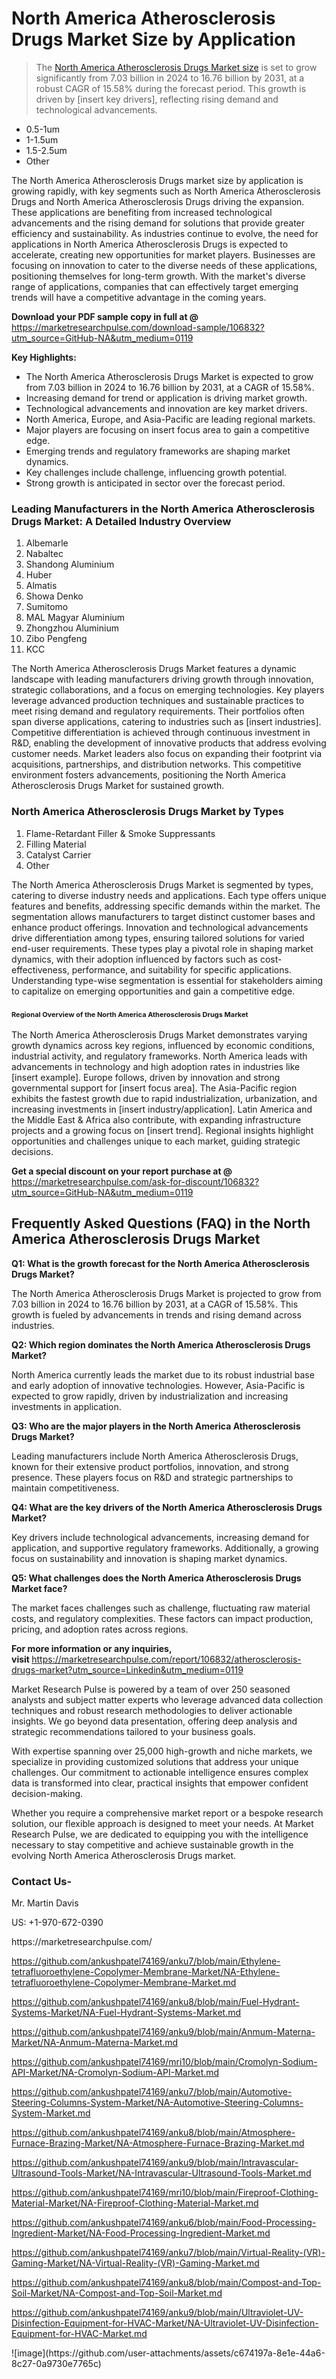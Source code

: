 <h1>North America Atherosclerosis Drugs Market&nbsp;Size by Application</h1><blockquote><p>The <a href="https://marketresearchpulse.com/download-sample/106832?utm_source=GitHub-NA&amp;utm_medium=0119">North America Atherosclerosis Drugs Market size</a> is set to grow significantly from 7.03 billion in 2024 to 16.76 billion by 2031, at a robust CAGR of 15.58% during the forecast period. This growth is driven by [insert key drivers], reflecting rising demand and technological advancements.</p></blockquote><ul><li>0.5-1um<li> 1-1.5um<li> 1.5-2.5um<li> Other</li></ul><p>The North America Atherosclerosis Drugs market size by application is growing rapidly, with key segments such as North America Atherosclerosis Drugs and North America Atherosclerosis Drugs driving the expansion. These applications are benefiting from increased technological advancements and the rising demand for solutions that provide greater efficiency and sustainability. As industries continue to evolve, the need for applications in North America Atherosclerosis Drugs is expected to accelerate, creating new opportunities for market players. Businesses are focusing on innovation to cater to the diverse needs of these applications, positioning themselves for long-term growth. With the market's diverse range of applications, companies that can effectively target emerging trends will have a competitive advantage in the coming years.</p><p><strong>Download your PDF sample copy in full at @ </strong><a href="https://marketresearchpulse.com/download-sample/106832?utm_source=GitHub-NA&amp;utm_medium=0119">https://marketresearchpulse.com/download-sample/106832?utm_source=GitHub-NA&amp;utm_medium=0119</a></p><p><strong>Key Highlights: </strong></p><ul><li>The North America Atherosclerosis Drugs Market is expected to grow from 7.03 billion in 2024 to 16.76 billion by 2031, at a CAGR of 15.58%.</li><li>Increasing demand for trend or application is driving market growth.</li><li>Technological advancements and innovation are key market drivers.</li><li>North America, Europe, and Asia-Pacific are leading regional markets.</li><li>Major players are focusing on insert focus area to gain a competitive edge.</li><li>Emerging trends and regulatory frameworks are shaping market dynamics.</li><li>Key challenges include challenge, influencing growth potential.</li><li>Strong growth is anticipated in sector over the forecast period.</li></ul><h3>Leading Manufacturers in the North America Atherosclerosis Drugs Market: A Detailed Industry Overview</h3><ol><li>Albemarle</li><li>Nabaltec</li><li>Shandong Aluminium</li><li>Huber</li><li>Almatis</li><li>Showa Denko</li><li>Sumitomo</li><li>MAL Magyar Aluminium</li><li>Zhongzhou Aluminium</li><li>Zibo Pengfeng</li><li>KCC</li></ol><div class="flex max-w-full flex-col flex-grow"><div class="min-h-8 text-message flex w-full flex-col items-end gap-2 whitespace-normal break-words [.text-message+&amp;]:mt-5" dir="auto" data-message-author-role="assistant" data-message-id="fd8432e4-4910-450d-b182-61b7bfb0a01f" data-message-model-slug="gpt-4o"><div class="flex w-full flex-col gap-1 empty:hidden first:pt-[3px]"><div class="markdown prose w-full break-words dark:prose-invert light"><p>The North America Atherosclerosis Drugs Market features a dynamic landscape with leading manufacturers driving growth through innovation, strategic collaborations, and a focus on emerging technologies. Key players leverage advanced production techniques and sustainable practices to meet rising demand and regulatory requirements. Their portfolios often span diverse applications, catering to industries such as [insert industries]. Competitive differentiation is achieved through continuous investment in R&amp;D, enabling the development of innovative products that address evolving customer needs. Market leaders also focus on expanding their footprint via acquisitions, partnerships, and distribution networks. This competitive environment fosters advancements, positioning the North America Atherosclerosis Drugs Market for sustained growth.</p></div></div></div></div><h3>North America Atherosclerosis Drugs Market by Types</h3><ol><li>Flame-Retardant Filler & Smoke Suppressants<li> Filling Material<li> Catalyst Carrier<li> Other</li></ol><div class="flex max-w-full flex-col flex-grow"><div class="min-h-8 text-message flex w-full flex-col items-end gap-2 whitespace-normal break-words [.text-message+&amp;]:mt-5" dir="auto" data-message-author-role="assistant" data-message-id="084470be-0bb7-4664-bddf-5156b4f41249" data-message-model-slug="gpt-4o-mini"><div class="flex w-full flex-col gap-1 empty:hidden first:pt-[3px]"><div class="markdown prose w-full break-words dark:prose-invert light"><p>The North America Atherosclerosis Drugs Market is segmented by types, catering to diverse industry needs and applications. Each type offers unique features and benefits, addressing specific demands within the market. The segmentation allows manufacturers to target distinct customer bases and enhance product offerings. Innovation and technological advancements drive differentiation among types, ensuring tailored solutions for varied end-user requirements. These types play a pivotal role in shaping market dynamics, with their adoption influenced by factors such as cost-effectiveness, performance, and suitability for specific applications. Understanding type-wise segmentation is essential for stakeholders aiming to capitalize on emerging opportunities and gain a competitive edge.</p></div></div></div></div><h3><span style="font-size: 11px;">Regional Overview of the North America Atherosclerosis Drugs Market</span></h3><div class="flex max-w-full flex-col flex-grow"><div class="min-h-8 text-message flex w-full flex-col items-end gap-2 whitespace-normal break-words [.text-message+&amp;]:mt-5" dir="auto" data-message-author-role="assistant" data-message-id="e9038762-ce64-4e30-91c9-9bd413514231" data-message-model-slug="gpt-4o-mini"><div class="flex w-full flex-col gap-1 empty:hidden first:pt-[3px]"><div class="markdown prose w-full break-words dark:prose-invert light"><p>The North America Atherosclerosis Drugs Market demonstrates varying growth dynamics across key regions, influenced by economic conditions, industrial activity, and regulatory frameworks. North America leads with advancements in technology and high adoption rates in industries like [insert example]. Europe follows, driven by innovation and strong governmental support for [insert focus area]. The Asia-Pacific region exhibits the fastest growth due to rapid industrialization, urbanization, and increasing investments in [insert industry/application]. Latin America and the Middle East &amp; Africa also contribute, with expanding infrastructure projects and a growing focus on [insert trend]. Regional insights highlight opportunities and challenges unique to each market, guiding strategic decisions.</p></div></div></div></div><p><strong>Get a special discount on your report purchase at @ </strong><a href="https://marketresearchpulse.com/ask-for-discount/106832?utm_source=GitHub-NA&amp;utm_medium=0119">https://marketresearchpulse.com/ask-for-discount/106832?utm_source=GitHub-NA&amp;utm_medium=0119</a></p><h2>Frequently Asked Questions (FAQ) in the North America Atherosclerosis Drugs Market</h2><p><strong>Q1: What is the growth forecast for the North America Atherosclerosis Drugs Market?</strong></p><p>The North America Atherosclerosis Drugs Market is projected to grow from 7.03 billion in 2024 to 16.76 billion by 2031, at a CAGR of 15.58%. This growth is fueled by advancements in trends and rising demand across industries.</p><p><strong>Q2: Which region dominates the North America Atherosclerosis Drugs Market?</strong></p><p>North America currently leads the market due to its robust industrial base and early adoption of innovative technologies. However, Asia-Pacific is expected to grow rapidly, driven by industrialization and increasing investments in application.</p><p><strong>Q3: Who are the major players in the North America Atherosclerosis Drugs Market?</strong></p><p>Leading manufacturers include North America Atherosclerosis Drugs, known for their extensive product portfolios, innovation, and strong presence. These players focus on R&amp;D and strategic partnerships to maintain competitiveness.</p><p><strong>Q4: What are the key drivers of the North America Atherosclerosis Drugs Market?</strong></p><p>Key drivers include technological advancements, increasing demand for application, and supportive regulatory frameworks. Additionally, a growing focus on sustainability and innovation is shaping market dynamics.</p><p><strong>Q5: What challenges does the North America Atherosclerosis Drugs Market face?</strong></p><p>The market faces challenges such as challenge, fluctuating raw material costs, and regulatory complexities. These factors can impact production, pricing, and adoption rates across regions.</p><p><strong>For more information or any inquiries, visit&nbsp;</strong><a href="https://marketresearchpulse.com/report/106832/atherosclerosis-drugs-market?utm_source=Linkedin&utm_medium=0119">https://marketresearchpulse.com/report/106832/atherosclerosis-drugs-market?utm_source=Linkedin&utm_medium=0119</a></p><p>Market Research Pulse is powered by a team of over 250 seasoned analysts and subject matter experts who leverage advanced data collection techniques and robust research methodologies to deliver actionable insights. We go beyond data presentation, offering deep analysis and strategic recommendations tailored to your business goals.</p><p>With expertise spanning over 25,000 high-growth and niche markets, we specialize in providing customized solutions that address your unique challenges. Our commitment to actionable intelligence ensures complex data is transformed into clear, practical insights that empower confident decision-making.</p><p>Whether you require a comprehensive market report or a bespoke research solution, our flexible approach is designed to meet your needs. At Market Research Pulse, we are dedicated to equipping you with the intelligence necessary to stay competitive and achieve sustainable growth in the evolving North America Atherosclerosis Drugs market.</p><h3><strong>Contact Us-</strong></h3><p>Mr. Martin Davis</p><p>US: +1-970-672-0390</p><p>https://marketresearchpulse.com/</p><p><a href="https://github.com/ankushpatel74169/anku7/blob/main/Ethylene-tetrafluoroethylene-Copolymer-Membrane-Market/NA-Ethylene-tetrafluoroethylene-Copolymer-Membrane-Market.md">https://github.com/ankushpatel74169/anku7/blob/main/Ethylene-tetrafluoroethylene-Copolymer-Membrane-Market/NA-Ethylene-tetrafluoroethylene-Copolymer-Membrane-Market.md</a></p><p><a href="https://github.com/ankushpatel74169/anku8/blob/main/Fuel-Hydrant-Systems-Market/NA-Fuel-Hydrant-Systems-Market.md">https://github.com/ankushpatel74169/anku8/blob/main/Fuel-Hydrant-Systems-Market/NA-Fuel-Hydrant-Systems-Market.md</a></p><p><a href="https://github.com/ankushpatel74169/anku9/blob/main/Anmum-Materna-Market/NA-Anmum-Materna-Market.md">https://github.com/ankushpatel74169/anku9/blob/main/Anmum-Materna-Market/NA-Anmum-Materna-Market.md</a></p><p><a href="https://github.com/ankushpatel74169/mri10/blob/main/Cromolyn-Sodium-API-Market/NA-Cromolyn-Sodium-API-Market.md">https://github.com/ankushpatel74169/mri10/blob/main/Cromolyn-Sodium-API-Market/NA-Cromolyn-Sodium-API-Market.md</a></p><p><a href="https://github.com/ankushpatel74169/anku7/blob/main/Automotive-Steering-Columns-System-Market/NA-Automotive-Steering-Columns-System-Market.md">https://github.com/ankushpatel74169/anku7/blob/main/Automotive-Steering-Columns-System-Market/NA-Automotive-Steering-Columns-System-Market.md</a></p><p><a href="https://github.com/ankushpatel74169/anku8/blob/main/Atmosphere-Furnace-Brazing-Market/NA-Atmosphere-Furnace-Brazing-Market.md">https://github.com/ankushpatel74169/anku8/blob/main/Atmosphere-Furnace-Brazing-Market/NA-Atmosphere-Furnace-Brazing-Market.md</a></p><p><a href="https://github.com/ankushpatel74169/anku9/blob/main/Intravascular-Ultrasound-Tools-Market/NA-Intravascular-Ultrasound-Tools-Market.md">https://github.com/ankushpatel74169/anku9/blob/main/Intravascular-Ultrasound-Tools-Market/NA-Intravascular-Ultrasound-Tools-Market.md</a></p><p><a href="https://github.com/ankushpatel74169/mri10/blob/main/Fireproof-Clothing-Material-Market/NA-Fireproof-Clothing-Material-Market.md">https://github.com/ankushpatel74169/mri10/blob/main/Fireproof-Clothing-Material-Market/NA-Fireproof-Clothing-Material-Market.md</a></p><p><a href="https://github.com/ankushpatel74169/anku6/blob/main/Food-Processing-Ingredient-Market/NA-Food-Processing-Ingredient-Market.md">https://github.com/ankushpatel74169/anku6/blob/main/Food-Processing-Ingredient-Market/NA-Food-Processing-Ingredient-Market.md</a></p><p><a href="https://github.com/ankushpatel74169/anku7/blob/main/Virtual-Reality-(VR)-Gaming-Market/NA-Virtual-Reality-(VR)-Gaming-Market.md">https://github.com/ankushpatel74169/anku7/blob/main/Virtual-Reality-(VR)-Gaming-Market/NA-Virtual-Reality-(VR)-Gaming-Market.md</a></p><p><a href="https://github.com/ankushpatel74169/anku8/blob/main/Compost-and-Top-Soil-Market/NA-Compost-and-Top-Soil-Market.md">https://github.com/ankushpatel74169/anku8/blob/main/Compost-and-Top-Soil-Market/NA-Compost-and-Top-Soil-Market.md</a></p><p><a href="https://github.com/ankushpatel74169/anku9/blob/main/Ultraviolet-UV-Disinfection-Equipment-for-HVAC-Market/NA-Ultraviolet-UV-Disinfection-Equipment-for-HVAC-Market.md">https://github.com/ankushpatel74169/anku9/blob/main/Ultraviolet-UV-Disinfection-Equipment-for-HVAC-Market/NA-Ultraviolet-UV-Disinfection-Equipment-for-HVAC-Market.md</a></p>
![image](https://github.com/user-attachments/assets/c674197a-8e1e-44a6-8c27-0a9730e7765c)
